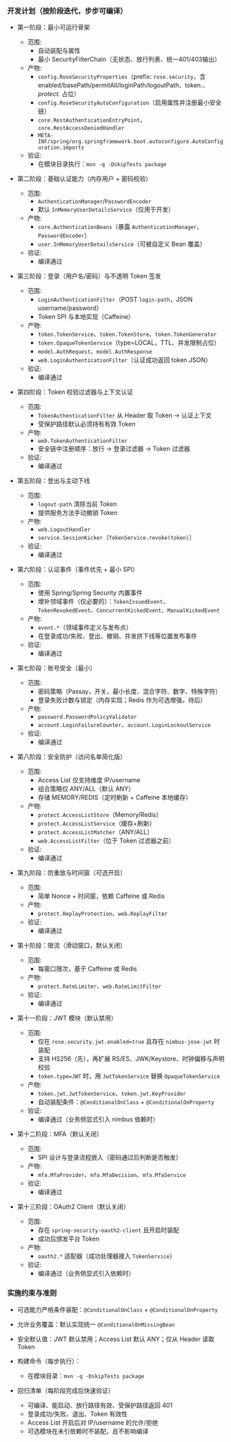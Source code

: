### 开发计划（按阶段迭代，步步可编译）

- 第一阶段：最小可运行骨架
  - 范围:
    - 自动装配与属性
    - 最小 SecurityFilterChain（无状态、放行列表、统一401/403输出）
  - 产物:
    - `config.RoseSecurityProperties`（prefix: `rose.security`，含 enabled/basePath/permitAll/loginPath/logoutPath、token.*、protect.* 占位）
    - `config.RoseSecurityAutoConfiguration`（启用属性并注册最小安全链）
    - `core.RestAuthenticationEntryPoint`、`core.RestAccessDeniedHandler`
    - `META-INF/spring/org.springframework.boot.autoconfigure.AutoConfiguration.imports`
  - 验证:
    - 在模块目录执行：`mvn -q -DskipTests package`

- 第二阶段：基础认证能力（内存用户 + 密码校验）
  - 范围:
    - `AuthenticationManager`/`PasswordEncoder`
    - 默认 `InMemoryUserDetailsService`（仅用于开发）
  - 产物:
    - `core.AuthenticationBeans`（暴露 `AuthenticationManager`、`PasswordEncoder`）
    - `user.InMemoryUserDetailsService`（可被自定义 Bean 覆盖）
  - 验证:
    - 编译通过

- 第三阶段：登录（用户名/密码）与不透明 Token 签发
  - 范围:
    - `LoginAuthenticationFilter`（POST `login-path`，JSON username/password）
    - Token SPI 与本地实现（Caffeine）
  - 产物:
    - `token.TokenService`、`token.TokenStore`、`token.TokenGenerator`
    - `token.OpaqueTokenService`（type=LOCAL，TTL、并发限制占位）
    - `model.AuthRequest`、`model.AuthResponse`
    - `web.LoginAuthenticationFilter`（认证成功返回 token JSON）
  - 验证:
    - 编译通过

- 第四阶段：Token 校验过滤器与上下文认证
  - 范围:
    - `TokenAuthenticationFilter` 从 Header 取 Token → 认证上下文
    - 受保护路径默认必须持有有效 Token
  - 产物:
    - `web.TokenAuthenticationFilter`
    - 安全链中注册顺序：放行 → 登录过滤器 → Token 过滤器
  - 验证:
    - 编译通过

- 第五阶段：登出与主动下线
  - 范围:
    - `logout-path` 清除当前 Token
    - 提供服务方法手动撤销 Token
  - 产物:
    - `web.LogoutHandler`
    - `service.SessionKicker`（`TokenService.revoke(token)`）
  - 验证:
    - 编译通过

- 第六阶段：认证事件（事件优先 + 最小 SPI）
  - 范围:
    - 使用 Spring/Spring Security 内置事件
    - 增补领域事件（仅必要的）：`TokenIssuedEvent`、`TokenRevokedEvent`、`ConcurrentKickedEvent`、`ManualKickedEvent`
  - 产物:
    - `event.*`（领域事件定义与发布点）
    - 在登录成功/失败、登出、撤销、并发挤下线等位置发布事件
  - 验证:
    - 编译通过

- 第七阶段：账号安全（最小）
  - 范围:
    - 密码策略（Passay，开关、最小长度、混合字符、数字、特殊字符）
    - 登录失败计数与锁定（内存实现；Redis 作为可选增强，待后）
  - 产物:
    - `password.PasswordPolicyValidator`
    - `account.LoginFailureCounter`、`account.LoginLockoutService`
  - 验证:
    - 编译通过

- 第八阶段：安全防护（访问名单简化版）
  - 范围:
    - Access List 仅支持维度 IP/username
    - 组合策略仅 ANY/ALL（默认 ANY）
    - 存储 MEMORY/REDIS（定时刷新 + Caffeine 本地缓存）
  - 产物:
    - `protect.AccessListStore`（Memory/Redis）
    - `protect.AccessListService`（缓存+刷新）
    - `protect.AccessListMatcher`（ANY/ALL）
    - `web.AccessListFilter`（位于 Token 过滤器之前）
  - 验证:
    - 编译通过

- 第九阶段：防重放与时间窗（可选开启）
  - 范围:
    - 简单 Nonce + 时间窗，依赖 Caffeine 或 Redis
  - 产物:
    - `protect.ReplayProtection`、`web.ReplayFilter`
  - 验证:
    - 编译通过

- 第十阶段：限流（滑动窗口，默认关闭）
  - 范围:
    - 每窗口限次，基于 Caffeine 或 Redis
  - 产物:
    - `protect.RateLimiter`、`web.RateLimitFilter`
  - 验证:
    - 编译通过

- 第十一阶段：JWT 模块（默认禁用）
  - 范围:
    - 仅在 `rose.security.jwt.enabled=true` 且存在 `nimbus-jose-jwt` 时装配
    - 支持 HS256（先），再扩展 RS/ES、JWK/Keystore、时钟偏移与声明校验
    - `token.type=JWT` 时，用 `JwtTokenService` 替换 `OpaqueTokenService`
  - 产物:
    - `token.jwt.JwtTokenService`、`token.jwt.KeyProvider`
    - 自动装配条件：`@ConditionalOnClass` + `@ConditionalOnProperty`
  - 验证:
    - 编译通过（业务侧显式引入 nimbus 依赖时）

- 第十二阶段：MFA（默认关闭）
  - 范围:
    - SPI 设计与登录流程嵌入（密码通过后判断是否触发）
  - 产物:
    - `mfa.MfaProvider`、`mfa.MfaDecision`、`mfa.MfaService`
  - 验证:
    - 编译通过

- 第十三阶段：OAuth2 Client（默认关闭）
  - 范围:
    - 存在 `spring-security-oauth2-client` 且开启时装配
    - 成功后颁发平台 Token
  - 产物:
    - `oauth2.*` 适配器（成功处理器接入 `TokenService`）
  - 验证:
    - 编译通过（业务侧显式引入依赖时）

### 实施约束与准则
- 可选能力严格条件装配：`@ConditionalOnClass` + `@ConditionalOnProperty`
- 允许业务覆盖：默认实现统一 `@ConditionalOnMissingBean`
- 安全默认值：JWT 默认禁用；Access List 默认 ANY；仅从 Header 读取 Token
- 构建命令（每步执行）：
  - 在模块目录：`mvn -q -DskipTests package`

- 回归清单（每阶段完成后快速验证）
  - 可编译、能启动、放行路径有效、受保护路径返回 401
  - 登录成功/失败、退出、Token 有效性
  - Access List 开启后对 IP/username 的允许/拒绝
  - 可选模块在未引依赖时不装配，且不影响编译
